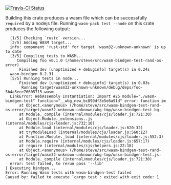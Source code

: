 [![Travis-CI Status](https://travis-ci.org/stevebob/wasm-bindgen-test-rand-os-error.svg?branch=master)](https://travis-ci.org/stevebob/wasm-bindgen-test-rand-os-error)

Building this crate produces a wasm file which can be successfully `require`d
by a nodejs file. Running `wasm-pack test --node` on this crate produces the
following output:

```
  [1/5] Checking `rustc` version...
  [2/5] Adding WASM target...
  info: component 'rust-std' for target 'wasm32-unknown-unknown' is up to date
  [3/5] Compiling tests to WASM...
     Compiling foo v0.1.0 (/home/steve/src/wasm-bindgen-test-rand-os-error)
      Finished dev [unoptimized + debuginfo] target(s) in 0.24s
  wasm-bindgen 0.2.31
  [5/5] Running tests in node...
      Finished dev [unoptimized + debuginfo] target(s) in 0.03s
       Running target/wasm32-unknown-unknown/debug/deps/foo-5b4a5ece76605715.wasm
  LinkError: WebAssembly Instantiation: Import #25 module="./wasm-bindgen-test" function="__wbg_new_bc890df3e5e6a91d" error: function im
      at Object.<anonymous> (/home/steve/src/wasm-bindgen-test-rand-os-error/target/wasm32-unknown-unknown/wbg-tmp/wasm-bindgen-test_bg.
      at Module._compile (internal/modules/cjs/loader.js:721:30)
      at Object.Module._extensions..js (internal/modules/cjs/loader.js:732:10)
      at Module.load (internal/modules/cjs/loader.js:620:32)
      at tryModuleLoad (internal/modules/cjs/loader.js:560:12)
      at Function.Module._load (internal/modules/cjs/loader.js:552:3)
      at Module.require (internal/modules/cjs/loader.js:657:17)
      at require (internal/modules/cjs/helpers.js:22:18)
      at Object.<anonymous> (/home/steve/src/wasm-bindgen-test-rand-os-error/target/wasm32-unknown-unknown/wbg-tmp/wasm-bindgen-test.js:
      at Module._compile (internal/modules/cjs/loader.js:721:30)
  error: test failed, to rerun pass '--lib'
| Executing bindgen...
Error: Running Wasm tests with wasm-bindgen-test failed
Caused by: failed to execute `cargo test`: exited with exit code: 1
```
